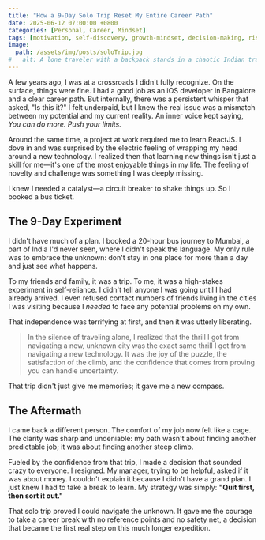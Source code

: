 ```yaml
---
title: "How a 9-Day Solo Trip Reset My Entire Career Path"
date: 2025-06-12 07:00:00 +0800
categories: [Personal, Career, Mindset]
tags: [motivation, self-discovery, growth-mindset, decision-making, risk]
image:
  path: /assets/img/posts/soloTrip.jpg
#   alt: A lone traveler with a backpack stands in a chaotic Indian train station, looking up at a departure board with a mix of apprehension and determination.
---
```


A few years ago, I was at a crossroads I didn't fully recognize. On the surface, things were fine. I had a good job as an iOS developer in Bangalore and a clear career path. But internally, there was a persistent whisper that asked, "Is this it?" I felt underpaid, but I knew the real issue was a mismatch between my potential and my current reality. An inner voice kept saying, *You can do more. Push your limits.*

Around the same time, a project at work required me to learn ReactJS. I dove in and was surprised by the electric feeling of wrapping my head around a new technology. I realized then that learning new things isn't just a skill for me—it's one of the most enjoyable things in my life. The feeling of novelty and challenge was something I was deeply missing.

I knew I needed a catalyst—a circuit breaker to shake things up. So I booked a bus ticket.

## The 9-Day Experiment

I didn't have much of a plan. I booked a 20-hour bus journey to Mumbai, a part of India I'd never seen, where I didn't speak the language. My only rule was to embrace the unknown: don't stay in one place for more than a day and just see what happens.

To my friends and family, it was a trip. To me, it was a high-stakes experiment in self-reliance. I didn't tell anyone I was going until I had already arrived. I even refused contact numbers of friends living in the cities I was visiting because I *needed* to face any potential problems on my own.

That independence was terrifying at first, and then it was utterly liberating.

> In the silence of traveling alone, I realized that the thrill I got from navigating a new, unknown city was the exact same thrill I got from navigating a new technology. It was the joy of the puzzle, the satisfaction of the climb, and the confidence that comes from proving you can handle uncertainty.

That trip didn't just give me memories; it gave me a new compass.

## The Aftermath

I came back a different person. The comfort of my job now felt like a cage. The clarity was sharp and undeniable: my path wasn't about finding another predictable job; it was about finding another steep climb.

Fueled by the confidence from that trip, I made a decision that sounded crazy to everyone. I resigned. My manager, trying to be helpful, asked if it was about money. I couldn't explain it because I didn't have a grand plan. I just knew I had to take a break to learn. My strategy was simply: **"Quit first, then sort it out."**

That solo trip proved I could navigate the unknown. It gave me the courage to take a career break with no reference points and no safety net, a decision that became the first real step on this much longer expedition.